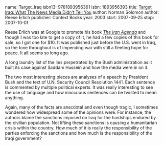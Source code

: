 name: Target_Iraq
isbn13: 9781893956391
isbn: 1893956393
title: [Target Iraq: What The News Media Didn't Tell You](http://amzn.com/1893956393)
author: Norman Solomon
author: Reese Erlich
publisher: Context Books
year: 2003
start: 2007-09-25
stop: 2007-10-01

Reese Erlich was at Google to promote his book
[_The Iran Agenda_](http://amzn.com/0977825353)
and though I was too late to get a copy of it, he had a few copies
of this book for sale, so I got one for $10.  It was published just
before the U.S. went in Iraq, so the tone throughout is of
impending war with still a fleeting hope for peace.  It all seems
so long ago.

A long laundry list of the lies perpetrated by the Bush
administration as it built its case against Saddam Hussein and how
the media were in on it.

The two most interesting pieces are analyses of a speech by
President Bush and the text of U.N. Security Council Resolution
1441.  Each sentence is commented by multiple political experts.
It was really interesting to see the use of language and how
innocuous sentences can be twisted to mean anything.

Again, many of the facts are anecdotal and even though tragic,
I sometimes wondered how widespread some of the opinions were.  For
instance, the authors blame the sanctions imposed on Iraq for the
hardships endured by the civilian population.  Not lifting these
sanctions is causing a humanitarian crisis within the country.
How much of it is really the responsibility of the parties
enforcing the sanctions and how much is the responsibility of the
Iraqi government?
